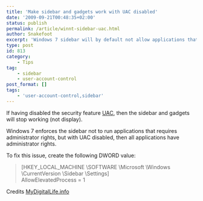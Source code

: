 ```yaml
---
title: 'Make sidebar and gadgets work with UAC disabled'
date: '2009-09-21T00:48:35+02:00'
status: publish
permalink: /article/winnt-sidebar-uac.html
author: Snakefoot
excerpt: 'Windows 7 sidebar will by default not allow applications that requires administrator rights.'
type: post
id: 813
category:
    - Tips
tag:
    - sidebar
    - user-account-control
post_format: []
tags:
    - 'user-account-control,sidebar'
---
```

If having disabled the security feature [UAC](/article/winnt-user-account-protection.html), then the sidebar and gadgets will stop working (not display).  
  
 Windows 7 enforces the sidebar not to run applications that requires administrator rights, but with UAC disabled, then all applications have administrator rights.  
  
 To fix this issue, create the following DWORD value:

> \[HKEY\_LOCAL\_MACHINE \\SOFTWARE \\Microsoft \\Windows \\CurrentVersion \\Sidebar \\Settings\]  
>  AllowElevatedProcess = 1

 Credits [MyDigitalLife.info](http://www.mydigitallife.info/2009/01/22/disable-uac-in-windows-7-with-sidebar-and-gadgets-working-properly/)